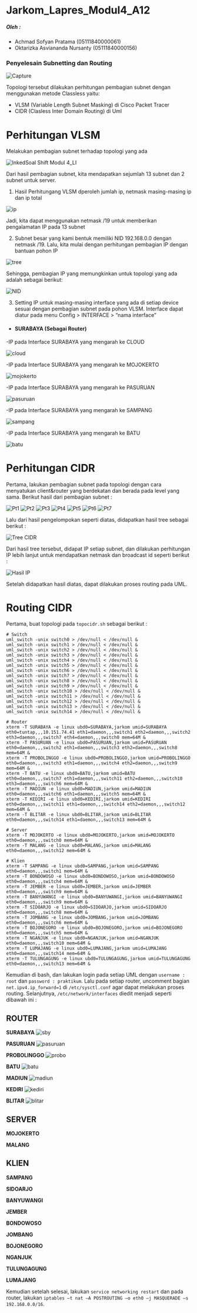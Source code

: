 # Jarkom_Lapres_Modul4_A12

##### Oleh :
- Achmad Sofyan Pratama (05111840000061)
- Oktarizka Asviananda Nursanty (05111840000156)

### Penyelesain Subnetting dan Routing 

![Capture](https://user-images.githubusercontent.com/48914928/102007807-a470ad00-3d5e-11eb-9639-dbd0df43748f.PNG)

Topologi tersebut dilakukan perhitungan pembagian subnet dengan menggunakan metode Classless yaitu:

* VLSM (Variable Length Subnet Masking) di Cisco Packet Tracer
* CIDR (Clasless Inter Domain Routing) di Uml

# Perhitungan VLSM
Melakukan pembagian subnet terhadap topologi yang ada

![InkedSoal Shift Modul 4_LI](https://user-images.githubusercontent.com/48914928/102008369-64132e00-3d62-11eb-80c8-6a0bb5f35a37.jpg)

Dari hasil pembagian subnet, kita mendapatkan sejumlah 13 subnet dan 2 subnet untuk server.

1. Hasil Perhitungang VLSM dperoleh jumlah ip, netmask masing-masing ip dan ip total 

![ip](https://user-images.githubusercontent.com/48914928/102008430-f582a000-3d62-11eb-886e-61873e04bb74.PNG)

Jadi, kita dapat menggunakan netmask /19 untuk memberikan pengalamatan IP pada 13 subnet

2. Subnet besar yang kami bentuk memiliki NID 192.168.0.0 dengan netmask /19. Lalu, kita mulai 
dengan perhitungan pembagian IP dengan bantuan pohon IP

![tree](https://user-images.githubusercontent.com/48914928/102008433-f9162700-3d62-11eb-9d87-3a71303a61de.PNG)

Sehingga, pembagian IP yang memungkinkan untuk topologi yang ada adalah sebagai berikut:

![NID](https://user-images.githubusercontent.com/48914928/102008431-f74c6380-3d62-11eb-8510-508379edf8c1.PNG)


3. Setting IP untuk masing-masing interface yang ada di setiap device sesuai dengan pembagian subnet pada pohon VLSM. Interface dapat diatur pada menu Config > INTERFACE > “nama interface”

* #### SURABAYA (Sebagai Router)

-IP pada Interface SURABAYA yang mengarah ke CLOUD

![cloud](https://user-images.githubusercontent.com/48914928/102008935-9d4d9d00-3d66-11eb-865d-5856e86757bc.PNG)

-IP pada Interface SURABAYA yang mengarah ke MOJOKERTO


![mojokerto](https://user-images.githubusercontent.com/48914928/102008937-9de63380-3d66-11eb-972c-e0fe57a29569.PNG)

-IP pada Interface SURABAYA yang mengarah ke PASURUAN

![pasuruan](https://user-images.githubusercontent.com/48914928/102008938-9e7eca00-3d66-11eb-8993-b00ab799c507.PNG)

-IP pada Interface SURABAYA yang mengarah ke SAMPANG

![sampang](https://user-images.githubusercontent.com/48914928/102008940-9e7eca00-3d66-11eb-859a-e4a6097df56a.PNG)

-IP pada Interface SURABAYA yang mengarah ke BATU

![batu](https://user-images.githubusercontent.com/48914928/102008931-9c1c7000-3d66-11eb-9d45-c5b1fc2f6cb4.PNG)

# Perhitungan CIDR

Pertama, lakukan pembagian subnet pada topologi dengan cara menyatukan client&router yang berdekatan dan berada pada level yang sama. Berikut hasil dari pembagian subnet :

![Pt1](https://user-images.githubusercontent.com/62512432/102009490-5366b600-3d6a-11eb-92b6-166994b4bce4.png)
![Pt2](https://user-images.githubusercontent.com/62512432/102009383-a5f3a280-3d69-11eb-8336-9a5cb5f99894.png)
![Pt3](https://user-images.githubusercontent.com/62512432/102009409-d1768d00-3d69-11eb-9324-1ca42b2ffef8.png)
![Pt4](https://user-images.githubusercontent.com/62512432/102009424-e94e1100-3d69-11eb-8624-1c16c8c307ce.png)
![Pt5](https://user-images.githubusercontent.com/62512432/102009468-2ca87f80-3d6a-11eb-8381-9f1d16be16ab.png)
![Pt6](https://user-images.githubusercontent.com/62512432/102009481-45189a00-3d6a-11eb-9786-575280be6dae.png)
![Pt7](https://user-images.githubusercontent.com/62512432/102009519-785b2900-3d6a-11eb-85d8-f216aa00f84d.png)

Lalu dari hasil pengelompokan seperti diatas, didapatkan hasil tree sebagai berikut :

![Tree CIDR](https://user-images.githubusercontent.com/62512432/102009536-9a54ab80-3d6a-11eb-9cf5-f5a242497f34.png)

Dari hasil tree tersebut, didapat IP setiap subnet, dan dilakukan perhitungan IP lebih lanjut untuk mendapatkan netmask dan broadcast id seperti berikut :

![Hasil IP](https://user-images.githubusercontent.com/62512432/102009566-dbe55680-3d6a-11eb-9285-f63103c55672.png)

Setelah didapatkan hasil diatas, dapat dilakukan proses routing pada UML.

# Routing CIDR

Pertama, buat topologi pada ```topocidr.sh``` sebagai berikut :
```
# Switch
uml_switch -unix switch0 > /dev/null < /dev/null &
uml_switch -unix switch1 > /dev/null < /dev/null &
uml_switch -unix switch2 > /dev/null < /dev/null &
uml_switch -unix switch3 > /dev/null < /dev/null &
uml_switch -unix switch4 > /dev/null < /dev/null &
uml_switch -unix switch5 > /dev/null < /dev/null &
uml_switch -unix switch6 > /dev/null < /dev/null &
uml_switch -unix switch7 > /dev/null < /dev/null &
uml_switch -unix switch8 > /dev/null < /dev/null &
uml_switch -unix switch9 > /dev/null < /dev/null &
uml_switch -unix switch10 > /dev/null < /dev/null &
uml_switch -unix switch11 > /dev/null < /dev/null &
uml_switch -unix switch12 > /dev/null < /dev/null &
uml_switch -unix switch13 > /dev/null < /dev/null &
uml_switch -unix switch14 > /dev/null < /dev/null &

# Router
xterm -T SURABAYA -e linux ubd0=SURABAYA,jarkom umid=SURABAYA eth0=tuntap,,,10.151.74.41 eth1=daemon,,,switch1 eth2=daemon,,,switch2 eth3=daemon,,,switch7 eth4=daemon,,,switch0 mem=64M &
xterm -T PASURUAN -e linux ubd0=PASURUAN,jarkom umid=PASURUAN eth0=daemon,,,switch2 eth1=daemon,,,switch3 eth2=daemon,,,switch8 mem=64M &
xterm -T PROBOLINGGO -e linux ubd0=PROBOLINGGO,jarkom umid=PROBOLINGGO eth0=daemon,,,switch3 eth1=daemon,,,switch4 eth2=daemon,,,switch9 mem=64M &
xterm -T BATU -e linux ubd0=BATU,jarkom umid=BATU eth0=daemon,,,switch7 eth1=daemon,,,switch11 eth2=daemon,,,switch10 eth3=daemon,,,switch6 mem=64M &
xterm -T MADIUN -e linux ubd0=MADIUN,jarkom umid=MADIUN eth0=daemon,,,switch6 eth1=daemon,,,switch5 mem=64M &
xterm -T KEDIRI -e linux ubd0=KEDIRI,jarkom umid=KEDIRI eth0=daemon,,,switch11 eth1=daemon,,,switch14 eth2=daemon,,,switch12 mem=64M &
xterm -T BLITAR -e linux ubd0=BLITAR,jarkom umid=BLITAR eth0=daemon,,,switch14 eth1=daemon,,,switch13 mem=64M &

# Server
xterm -T MOJOKERTO -e linux ubd0=MOJOKERTO,jarkom umid=MOJOKERTO eth0=daemon,,,switch0 mem=64M &
xterm -T MALANG -e linux ubd0=MALANG,jarkom umid=MALANG eth0=daemon,,,switch12 mem=64M &

# Klien
xterm -T SAMPANG -e linux ubd0=SAMPANG,jarkom umid=SAMPANG eth0=daemon,,,switch1 mem=64M &
xterm -T BONDOWOSO -e linux ubd0=BONDOWOSO,jarkom umid=BONDOWOSO eth0=daemon,,,switch4 mem=64M &
xterm -T JEMBER -e linux ubd0=JEMBER,jarkom umid=JEMBER eth0=daemon,,,switch9 mem=64M &
xterm -T BANYUWANGI -e linux ubd0=BANYUWANGI,jarkom umid=BANYUWANGI eth0=daemon,,,switch9 mem=64M &
xterm -T SIDOARJO -e linux ubd0=SIDOARJO,jarkom umid=SIDOARJO eth0=daemon,,,switch8 mem=64M &
xterm -T JOMBANG -e linux ubd0=JOMBANG,jarkom umid=JOMBANG eth0=daemon,,,switch6 mem=64M &
xterm -T BOJONEGORO -e linux ubd0=BOJONEGORO,jarkom umid=BOJONEGORO eth0=daemon,,,switch5 mem=64M &
xterm -T NGANJUK -e linux ubd0=NGANJUK,jarkom umid=NGANJUK eth0=daemon,,,switch10 mem=64M &
xterm -T LUMAJANG -e linux ubd0=LUMAJANG,jarkom umid=LUMAJANG eth0=daemon,,,switch14 mem=64M &
xterm -T TULUNGAGUNG -e linux ubd0=TULUNGAGUNG,jarkom umid=TULUNGAGUNG eth0=daemon,,,switch13 mem=64M &
```
Kemudian di bash, dan lakukan login pada setiap UML dengan ```username : root``` dan ```password : praktikum```. Lalu pada setiap router, uncomment bagian ```net.ipv4.ip_forward=1``` di ```/etc/sysctl.conf``` agar dapat melakukan proses routing. Selanjutnya, ```/etc/network/interfaces``` diedit menjadi seperti dibawah ini :

## ROUTER ##

**SURABAYA**
![sby](https://user-images.githubusercontent.com/62512432/102010310-e5bd8880-3d6f-11eb-8a92-50f06db7096f.png)

**PASURUAN**
![pasuruan](https://user-images.githubusercontent.com/62512432/102010343-1a314480-3d70-11eb-9163-eb203a8b201d.png)

**PROBOLINGGO**
![probo](https://user-images.githubusercontent.com/62512432/102010378-464cc580-3d70-11eb-9190-92e181d6dac3.png)

**BATU**
![batu](https://user-images.githubusercontent.com/62512432/102010436-97f55000-3d70-11eb-85a3-f0d3687c78bc.png)

**MADIUN**
![madiun](https://user-images.githubusercontent.com/62512432/102010462-c3783a80-3d70-11eb-91d9-32e737512ce3.png)

**KEDIRI**
![kediri](https://user-images.githubusercontent.com/62512432/102010491-ef93bb80-3d70-11eb-8f85-0b97144354d2.png)

**BLITAR**
![blitar](https://user-images.githubusercontent.com/62512432/102010516-1b16a600-3d71-11eb-87ad-5ca9253ab961.png)

## SERVER ##

**MOJOKERTO**

**MALANG**

## KLIEN ##

**SAMPANG**

**SIDOARJO**

**BANYUWANGI**

**JEMBER**

**BONDOWOSO**

**JOMBANG**

**BOJONEGORO**

**NGANJUK**

**TULUNGAGUNG**

**LUMAJANG**

Kemudian setelah selesai, lakukan ```service networking restart``` dan pada router, lakukan ```iptables –t nat –A POSTROUTING –o eth0 –j MASQUERADE –s 192.168.0.0/16```.


